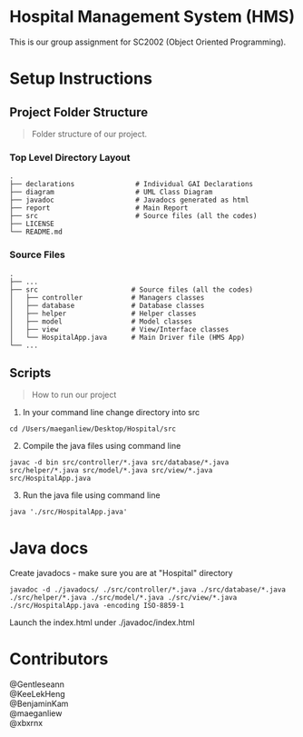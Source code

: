 # Hospital Management System (HMS)
This is our group assignment for SC2002 (Object Oriented Programming).

# Setup Instructions
## Project Folder Structure
> Folder structure of our project.

### Top Level Directory Layout
```
.
├── declarations               # Individual GAI Declarations
├── diagram                    # UML Class Diagram
├── javadoc                    # Javadocs generated as html
├── report                     # Main Report
├── src                        # Source files (all the codes)
├── LICENSE
└── README.md
```
### Source Files
```
.
├── ...
├── src                       # Source files (all the codes)
│   ├── controller            # Managers classes
│   ├── database              # Database classes
│   ├── helper                # Helper classes
│   ├── model                 # Model classes
│   ├── view                  # View/Interface classes
│   └── HospitalApp.java      # Main Driver file (HMS App)
└── ...
```

## Scripts
> How to run our project
1. In your command line change directory into src  
```
cd /Users/maeganliew/Desktop/Hospital/src
```  
2. Compile the java files using command line
```
javac -d bin src/controller/*.java src/database/*.java src/helper/*.java src/model/*.java src/view/*.java src/HospitalApp.java
```  
3. Run the java file using command line
```
java './src/HospitalApp.java'
```

# Java docs
Create javadocs - make sure you are at "Hospital" directory
```
javadoc -d ./javadocs/ ./src/controller/*.java ./src/database/*.java ./src/helper/*.java ./src/model/*.java ./src/view/*.java ./src/HospitalApp.java -encoding ISO-8859-1
```  
Launch the index.html under ./javadoc/index.html  

# Contributors
@Gentleseann  
@KeeLekHeng  
@BenjaminKam  
@maeganliew  
@xbxrnx  

